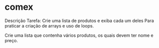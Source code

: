 # comex

Descrição
Tarefa: Crie uma lista de produtos e exiba cada um deles
Para praticar a criação de arrays e uso de loops.

Crie uma lista que contenha vários produtos, os quais devem ter nome e preço.


